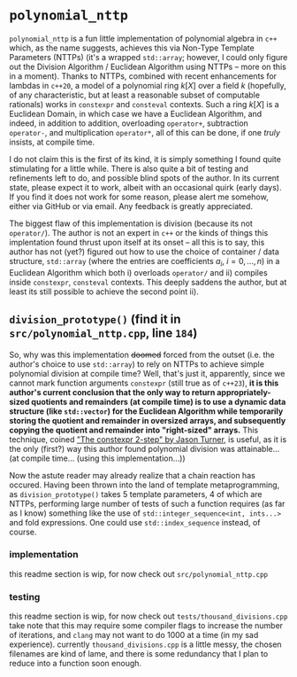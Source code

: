 # `polynomial_nttp`
`polynomial_nttp` is a fun little implementation of polynomial algebra in `c++`
which, as the name suggests, achieves this via  Non-Type Template Parameters 
(NTTPs) (it's a wrapped `std::array`; however, I could only figure out the 
Division Algorithm / Euclidean Algorithm using NTTPs – more on this in a 
moment). Thanks to NTTPs, combined with recent enhancements for lambdas in 
`c++20`, a model of a polynomial ring $k[X]$ over a field $k$ (hopefully, of 
any characteristic, but at least a reasonable subset of computable rationals) 
works in `constexpr` and `consteval` contexts. Such a ring $k[X]$ is a 
Euclidean Domain, in which case we have a Euclidean Algorithm, and indeed, in 
addition to addition, overloading `operator+`, subtraction `operator-`, and 
multiplication `operator*`, all of this can be done, if one *truly* insists, 
at compile time.

I do not claim this is the first of its kind, it is simply something I found 
quite stimulating for a little while. There is also quite a bit of testing and 
refinements left to do, and possible blind spots of the author. In its current 
state, please expect it to work, albeit with an occasional quirk (early days). 
If you find it does not work for some reason, please alert me somehow, either 
via GitHub or via email. Any feedback is greatly appreciated.

The biggest flaw of this implementation is division (because its not 
`operator/`). The author is not an expert in `c++` or the kinds of things this 
implentation found thrust upon itself at its onset – all this is to say, this 
author has not (yet?) figured out how to use the choice of container / data 
structure, `std::array` (where the entries are coefficients $a_i$, $i = 0, 
\ldots, n$) in a Euclidean Algorithm which both i) overloads `operator/` and 
ii) compiles inside `constexpr`, `consteval` contexts. This deeply saddens the 
author, but at least its still possible to achieve the second point ii). 

## `division_prototype()` (find it in `src/polynomial_nttp.cpp`, line `184`)
So, why was this implementation ~~doomed~~ forced from the outset (i.e. the 
author's choice to use `std::array`) to rely on NTTPs to achieve simple 
polynomial division at compile time? Well, that's just it, apparently, since 
we cannot mark function arguments `constexpr` (still true as of `c++23`), 
**it is this author's current conclusion that the only way to return 
appropriately-sized quotients and remainders (at compile time) is to use a 
dynamic data structure (like `std::vector`) for the Euclidean Algorithm while 
temporarily storing the quotient and remainder in oversized arrays, and
subsequently copying the quotient and remainder into "right-sized" arrays.** 
This technique, coined ["The constexpr 2-step" by Jason Turner](https://youtu.be/_AefJX66io8?si=6oBkCYUXy5VfIaOQ),
is useful, as it is the only (first?) way this author found polynomial division
was attainable... (at compile time... (using this implementation...))

Now the astute reader may already realize that a chain reaction has occured. 
Having been thrown into the land of template metaprogramming, as 
`division_prototype()` takes 5 template parameters, 4 of which are NTTPs, 
performing large number of tests of such a function requires (as far as I know)
something like the use of `std::integer_sequence<int, ints...>` and fold 
expressions. One could use `std::index_sequence` instead, of course.

### implementation
this readme section is wip, for now check out `src/polynomial_nttp.cpp`
### testing
this readme section is wip, for now check out `tests/thousand_divisions.cpp`
take note that this may require some compiler flags to increase the number of 
iterations, and `clang` may not want to do 1000 at a time (in my sad 
experience). currently `thousand_divisions.cpp` is a little messy, the 
chosen filenames are kind of lame, and there is some redundancy that I plan to 
reduce into a function soon enough. 
